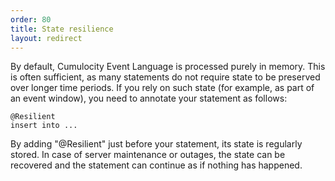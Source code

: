 ```yaml
---
order: 80
title: State resilience
layout: redirect
---
```


By default, Cumulocity Event Language is processed purely in memory. This is often sufficient, as many statements do not require state to be preserved over longer time periods. If you rely on such state (for example, as part of an event window), you need to annotate your statement as follows:

	@Resilient
	insert into ...

By adding "@Resilient" just before your statement, its state is regularly stored. In case of server maintenance or outages, the state can be recovered and the statement can continue as if nothing has happened.
